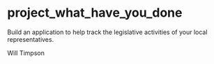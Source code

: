 # project_what_have_you_done
Build an application to help track the legislative activities of your local representatives.

Will Timpson
